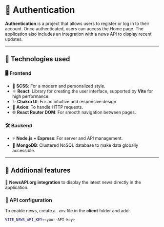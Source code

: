 # 🔐 Authentication

**Authentication** is a project that allows users to register or log in to their account. Once authenticated, users can access the Home page. The application also includes an integration with a news API to display recent updates.

---

## 🚀 Technologies used

### 🖥️ **Frontend**
- 🎨 **SCSS**: For a modern and personalized style.
- ⚛️ **React**: Library for creating the user interface, supported by **Vite** for high performance.
- ✨ **Chakra UI**: For an intuitive and responsive design.
- 📡 **Axios**: To handle HTTP requests.
- 🌐 **React Router DOM**: For smooth navigation between pages.

### 🛠️ **Backend**
- ⚡ **Node.js + Express**: For server and API management.
- 📂 **MongoDB**: Clustered NoSQL database to make data globally accessible.

---

## 📰 Additional features

🔹 **NewsAPI.org integration** to display the latest news directly in the application.

### 📌 API configuration

To enable news, create a `.env` file in the **client** folder and add:

```bash
VITE_NEWS_API_KEY=<your-API-key>
